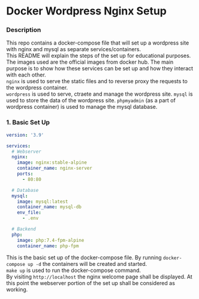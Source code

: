 # Docker Wordpress Nginx Setup

### Description

This repo contains a docker-compose file that will set up a wordpress site with nginx and mysql as separate services/containers.  
This README will explain the steps of the set up for educational purposes.   
The images used are the official images from docker hub. The main purpose is to show how these services can be set up and how they interact with each other.  
`nginx` is used to serve the static files and to reverse proxy the requests to the wordpress container.  
`wordpress` is used to serve, ctraete and manage the wordpress site.
`mysql` is used to store the data of the wordpress site.
`phpmyadmin` (as a part of wordpress container) is used to manage the mysql database.

### 1. Basic Set Up
```yaml
version: '3.9'

services:
  # Webserver
  nginx:
    image: nginx:stable-alpine
    container_name: nginx-server
    ports:
      - 80:80

  # Database
  mysql:
    image: mysql:latest
    container_name: mysql-db
    env_file:
      - .env

  # Backend
  php:
    image: php:7.4-fpm-alpine
    container_name: php-fpm
```  
This is the basic set up of the docker-compose file. By running `docker-compose up -d` the containers will be created and started.  
`make up` is used to run the docker-compose command.  
By visiting `http://localhost` the nginx welcome page shall be displayed. At this point the webserver portion of the set up shall be considered as working.

